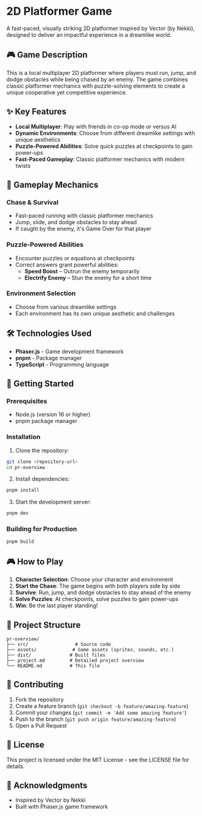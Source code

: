 # 2D Platformer Game

A fast-paced, visually striking 2D platformer inspired by Vector (by Nekki), designed to deliver an impactful experience in a dreamlike world.

## 🎮 Game Description

This is a local multiplayer 2D platformer where players must run, jump, and dodge obstacles while being chased by an enemy. The game combines classic platformer mechanics with puzzle-solving elements to create a unique cooperative yet competitive experience.

## ✨ Key Features

- **Local Multiplayer**: Play with friends in co-op mode or versus AI
- **Dynamic Environments**: Choose from different dreamlike settings with unique aesthetics
- **Puzzle-Powered Abilities**: Solve quick puzzles at checkpoints to gain power-ups
- **Fast-Paced Gameplay**: Classic platformer mechanics with modern twists

## 🎯 Gameplay Mechanics

### Chase & Survival
- Fast-paced running with classic platformer mechanics
- Jump, slide, and dodge obstacles to stay ahead
- If caught by the enemy, it's Game Over for that player

### Puzzle-Powered Abilities
- Encounter puzzles or equations at checkpoints
- Correct answers grant powerful abilities:
  - **Speed Boost** – Outrun the enemy temporarily
  - **Electrify Enemy** – Stun the enemy for a short time

### Environment Selection
- Choose from various dreamlike settings
- Each environment has its own unique aesthetic and challenges

## 🛠️ Technologies Used

- **Phaser.js** - Game development framework
- **pnpm** - Package manager
- **TypeScript** - Programming language

## 🚀 Getting Started

### Prerequisites
- Node.js (version 16 or higher)
- pnpm package manager

### Installation

1. Clone the repository:
```bash
git clone <repository-url>
cd pr-overview
```

2. Install dependencies:
```bash
pnpm install
```

3. Start the development server:
```bash
pnpm dev
```

### Building for Production

```bash
pnpm build
```

## 🎮 How to Play

1. **Character Selection**: Choose your character and environment
2. **Start the Chase**: The game begins with both players side by side
3. **Survive**: Run, jump, and dodge obstacles to stay ahead of the enemy
4. **Solve Puzzles**: At checkpoints, solve puzzles to gain power-ups
5. **Win**: Be the last player standing!

## 📁 Project Structure

```
pr-overview/
├── src/                 # Source code
├── assets/             # Game assets (sprites, sounds, etc.)
├── dist/              # Built files
├── project.md         # Detailed project overview
└── README.md          # This file
```

## 🤝 Contributing

1. Fork the repository
2. Create a feature branch (`git checkout -b feature/amazing-feature`)
3. Commit your changes (`git commit -m 'Add some amazing feature'`)
4. Push to the branch (`git push origin feature/amazing-feature`)
5. Open a Pull Request

## 📄 License

This project is licensed under the MIT License - see the LICENSE file for details.

## 🙏 Acknowledgments

- Inspired by Vector by Nekki
- Built with Phaser.js game framework
